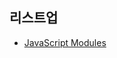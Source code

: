 ## 리스트업

- [JavaScript Modules](https://github.com/taeyoungs/Goals/tree/main/javascript/JavaScipt_Modules)
